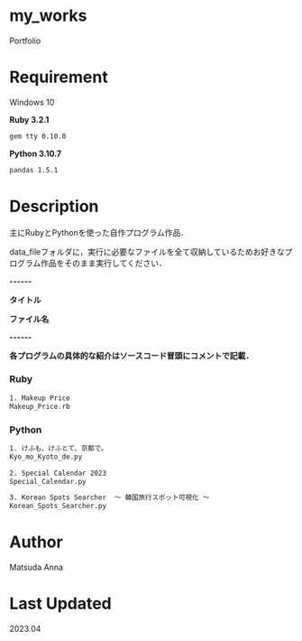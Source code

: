 # **my_works**

Portfolio

# Requirement
Windows 10

**Ruby 3.2.1**

```bash
gem tty 0.10.0
```

**Python 3.10.7**

```bash
pandas 1.5.1
```

# Description

主にRubyとPythonを使った自作プログラム作品．

data_fileフォルダに，実行に必要なファイルを全て収納しているためお好きなプログラム作品をそのまま実行してください．

**------**

**タイトル**

**ファイル名**

**------**

**各プログラムの具体的な紹介はソースコード冒頭にコメントで記載．**

### **Ruby**

```bash
1. Makeup Price
Makeup_Price.rb
```

### **Python**

```bash
1. けふも、けふとて、京都で。 
Kyo_mo_Kyoto_de.py

2. Special Calendar 2023
Special_Calendar.py

3. Korean Spots Searcher  ～ 韓国旅行スポット可視化 ～
Korean_Spots_Searcher.py
```

# Author

Matsuda Anna

# Last Updated

2023.04
